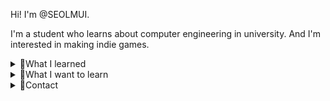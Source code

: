 Hi! I'm @SEOLMUI. 

I'm a student who learns about computer engineering in university. 
And I'm interested in making indie games. 


<details>
<summary>
  🌊What I learned
</summary>
  <img src="https://img.shields.io/badge/C-00599C?style=for-the-badge&logo=c&logoColor=white"/>
  <img src="https://img.shields.io/badge/C%2B%2B-00599C?style=for-the-badge&logo=c%2B%2B&logoColor=white"/>
</details>

<details>
<summary>
  🌊What I want to learn
</summary>
  <img src="https://img.shields.io/badge/C%23-239120?style=for-the-badge&logo=c-sharp&logoColor=white"/>
  <img src="https://img.shields.io/badge/Java-ED8B00?style=for-the-badge&logo=openjdk&logoColor=white"/>
  <img src="https://img.shields.io/badge/Unity-100000?style=for-the-badge&logo=unity&logoColor=white"/>
</details>


<details>
<summary>
  🌊Contact 
</summary>
   <a href="https://twitter.com/SEOL__MUI"><img src="https://img.shields.io/badge/Twitter-1DA1F2?style=for-the-badge&logo=twitter&logoColor=white"/></a>
</details>

<!---
SEOLMUI/SEOLMUI is a ✨ special ✨ repository because its `README.md` (this file) appears on your GitHub profile.
You can click the Preview link to take a look at your changes.
--->
